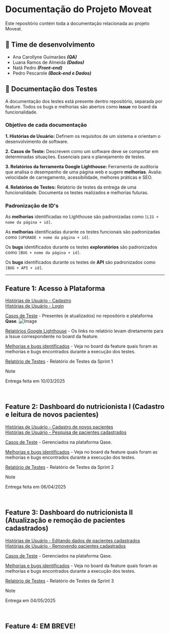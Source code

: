 # Documentação do Projeto Moveat
Este repositório contém toda a documentação relacionada ao projeto Moveat.


## 👥 Time de desenvolvimento
- Ana Carollyne Guimarães ***(QA)***
- Luana Ramos de Almeida ***(Dados)***
- Natã Pedro ***(Front-end)***
- Pedro Pescarole ***(Back-end e Dados)***


## 🐞 Documentação dos Testes
A documentação dos testes está presente dentro repositório, separada por feature.
Todos os bugs e melhorias são abertos como **issue** no board da funcionalidade.

### Objetivo de cada documentação
**1. Histórias de Usuário:** Definem os requisitos de um sistema e orientam o desenvolvimento de software.

**2. Casos de Teste:** Descrevem como um software deve se comportar em determinadas situações. Essenciais para o planejamento de testes.

**3. Relatórios da ferramenta Google Lighthouse:** Ferramenta de auditoria que analisa o desempenho de uma página web e sugere **melhorias**. Avalia: velocidade de carregamento, acessibilidade, melhores práticas e SEO.  

**4. Relatórios de Testes:** Relatório de testes da entrega de uma funcionalidade. Documenta os testes realizados e melhorias futuras.

### Padronização de ID's
As **melhorias** identificadas no Lighthouse são padronizadas como ``[LIG + nome da página + id]``.

As **melhorias** identificadas durante os testes funcionais são padronizadas como ``[UPGRADE + nome da página + id]``.

Os **bugs** identificados durante os testes **exploratórios** são padronizados como ``[BUG + nome da página + id]``. 

Os **bugs** identificados durante os testes de **API** são padronizados como ``[BUG + API + id]``. 

---
## Feature 1: Acesso à Plataforma
[Histórias de Usuário - Cadastro](/feature1-acesso-plataforma/user-stories/cadastro.md) <br>
[Histórias de Usuário - Login](/feature1-acesso-plataforma/user-stories/login.md)

[Casos de Teste](/feature1-acesso-plataforma/test-cases) - Presentes (e atualizados) no repositório e plataforma **Qase**.
![Image](https://github.com/user-attachments/assets/6e78ad7d-9e48-464a-901d-5ede066ae4d6)

[Relatórios Google Lighthouse](/feature1-acesso-plataforma/testes/lighthouse/) - Os links no relatório levam diretamente para a Issue correspondente no board da feature.


[Melhorias e bugs identificados](https://github.com/orgs/Moveat-Fit/projects/4) - Veja no board da feature quais foram as melhorias e bugs encontrados durante a execução dos testes.

[Relatório de Testes](/feature1-acesso-plataforma/resources/Relatório%20de%20Entrega%20-%20Sprint%201.pdf) - Relatório de Testes da Sprint 1

> [!NOTE]  
> Entrega feita em 10/03/2025

<br>

## Feature 2: Dashboard do nutricionista I (Cadastro e leitura de novos pacientes)
[Histórias de Usuário - Cadastro de novos pacientes](/feature2-dashboard-nutricionista/user-stories/cadastro-paciente.md) <br>
[Histórias de Usuário - Pesquisa de pacientes cadastrados](/feature2-dashboard-nutricionista/user-stories/pesquisa-paciente.md)

[Casos de Teste](https://app.qase.io/public/report/238e75e5fce5189b20b07d1366b81d93bcb076ed) - Gerenciados na plataforma Qase.


[Melhorias e bugs identificados](https://github.com/orgs/Moveat-Fit/projects/7) - Veja no board da feature quais foram as melhorias e bugs encontrados durante a execução dos testes.

[Relatório de Testes](/feature2-dashboard-nutricionista/resources/Relatório%20de%20Entrega%20-%20Sprint%202.pdf) - Relatório de Testes da Sprint 2

> [!NOTE]  
> Entrega feita em 06/04/2025


<br>

## Feature 3: Dashboard do nutricionista II (Atualização e remoção de pacientes cadastrados)
[Histórias de Usuário - Editando dados de pacientes cadastrados](/feature3-dashboard-nutricionista-2/user-stories/editar-paciente.md) <br>
[Histórias de Usuário - Removendo pacientes cadastrados](/feature3-dashboard-nutricionista-2/user-stories/deletar-paciente.md)

[Casos de Teste]() - Gerenciados na plataforma Qase.


[Melhorias e bugs identificados](https://github.com/orgs/Moveat-Fit/projects/8) - Veja no board da feature quais foram as melhorias e bugs encontrados durante a execução dos testes.

[Relatório de Testes]() - Relatório de Testes da Sprint 3

> [!NOTE]  
> Entrega em 04/05/2025



<br>

## Feature 4: EM BREVE!

